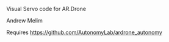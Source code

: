 Visual Servo code for AR.Drone

Andrew Melim

Requires https://github.com/AutonomyLab/ardrone_autonomy
